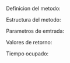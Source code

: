 Definicion del metodo:






Estructura del metodo:


Parametros de emtrada:


Valores de retorno:


Tiempo ocupado:
